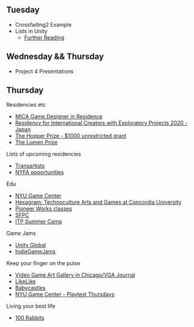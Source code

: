 ## Tuesday

+ Crossfading2 Example
+ Lists in Unity
  + [Further Reading](https://hub.packtpub.com/arrays-lists-dictionaries-unity-3d-game-development/)

## Wednesday && Thursday

+ Project 4 Presentations

## Thursday

Residencies etc
+ [MICA Game Designer in Residence](http://gamelab.mica.edu/?page_id=827)
+ [Residency for International Creators with Exploratory Projects 2020 - Japan](https://creatorikusei.jp/en/application-guide-for-overseas-creators_2020/)
+ [The Hopper Prize - $1000 unrestricted grant](https://hopperprize.org/)
+ [The Lumen Prize](https://lumenprize.com/the-prize/)

Lists of upcoming residencies
+ [Transartists](https://www.transartists.org/calls)
+ [NYFA opportunities](https://www.nyfa.org/Opportunities)

Edu
+ [NYU Game Center](https://gamecenter.nyu.edu/academics/game-design-mfa/)
+ [Hexagram: Technoculture Arts and Games at Concordia University](https://tag.hexagram.ca/)
+ [Pioneer Works classes](https://pioneerworks.org/classes/)
+ [SFPC](https://sfpc.io/)
+ [ITP Summer Camp](https://itp.nyu.edu/camp2020/dates)

Game Jams
+ [Unity Global](https://unity.com/ggj)
+ [IndieGameJams](http://www.indiegamejams.com/)

Keep your finger on the pulse
+ [Video Game Art Gallery in Chicago/VGA Journal](https://www.videogameartgallery.com/)
+ [LikeLike](https://likelike.org)
+ [Babycastles](https://www.babycastles.com/)
+ [NYU Game Center - Playtest Thursdays](https://gamecenter.nyu.edu/events/playtest-thursdays/)

Living your best life
+ [100 Rabbits](https://www.youtube.com/channel/UCzdg4pZb-viC3EdA1zxRl4A/videos)
